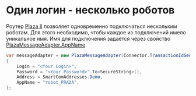 # Один логин \- несколько роботов

Роутер [Plaza II](../plaza.md) позволяет одновременно подключаться нескольким роботам. Для этого необходимо, чтобы каждое из подключений имело уникальное имя. Имя для подключения задаётся через свойство [PlazaMessageAdapter.AppName](xref:StockSharp.Plaza.PlazaMessageAdapter.AppName)

```cs
var messageAdapter = new PlazaMessageAdapter(Connector.TransactionIdGenerator)
{
    Login = "<Your Login>",
    Password = "<Your Password>".To<SecureString>(),
    Address = SmartComAddresses.Demo,
    AppName = "robot_PRADA",
};      
      
```
